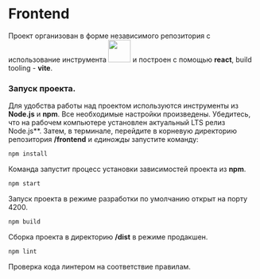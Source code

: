 # Frontend

Проект организован в форме независимого репозитория с использование инструмента <a alt="Nx logo" href="https://nx.dev" target="_blank" rel="noreferrer"><img src="https://raw.githubusercontent.com/nrwl/nx/master/images/nx-logo.png" width="45"></a> и построен
с помощью **react**, build tooling - **vite**.

### Запуск проекта.

Для удобства работы над проектом используются инструменты из **Node.js** и **npm**. Все необходимые настройки произведены. Убедитесь, что на рабочем компьютере установлен актуальный LTS релиз Node.js**. Затем, в терминале, перейдите в корневую директорию репозитория **/frontend** и _единожды_ запустите команду:

```bash
npm install
```

Команда запустит процесс установки зависимостей проекта из **npm**.

```bash
npm start
```

Запуск проекта в режиме разработки по умолчанию открыт на порту 4200.

```bash
npm build
```

Сборка проекта в директорию **/dist** в режиме продакшен.

```bash
npm lint
```

Проверка кода линтером на соответствие правилам.